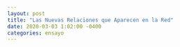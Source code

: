 ```yaml
---
layout: post
title: "Las Nuevas Relaciones que Aparecen en la Red"
date: 2020-03-03 1:02:00 -0400
categories: ensayo
---
```






